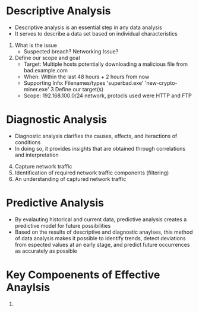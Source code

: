 # Descriptive Analysis
- Descriptive analysis is an essential step in any data analysis
- It serves to describe a data set based on individual characteristics
1. What is the issue
    - Suspected breach? Networking Issue?
2. Define our scope and goal
    - Target: Multiple hosts potentially downloading a malicious file from bad.example.com
    - When: Within the last 48 hours + 2 hours from now
    - Supporting Info: Filenames/types 'superbad.exe' 'new-crypto-miner.exe'
3 Define our target(s)
    - Scope: 192.168.100.0/24 network, protocls used were HTTP and FTP

# Diagnostic Analysis
- Diagnostic analysis clarifies the causes, effects, and iteractions of conditions
- In doing so, it provides insights that are obtained through correlations and interpretation
4. Capture network traffic
5. Identification of required network traffic components (filtering)
6. An understanding of captured network traffic

# Predictive Analysis
- By evalauting historical and current data, predictive analysis creates a predictive model for future possibilities
- Based on the results of descriptive and diagnostic anaylses, this method of data analysis makes it possible to identify trends, detect deviations from espected values at an early stage, and predict future occurrences as accurately as possible

# Key Compoenents of Effective Anaylsis
1. 
